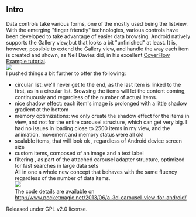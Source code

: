 ## Intro ##
Data controls take various forms, one of the mostly used being the listview. With the emerging "finger friendly" technologies, various controls have been developed to take advantage of easier data browsing. Android natively supports the Gallery view,but that looks a bit "unfinished" at least. It is, however, possible to extend the Gallery view, and handle the way each item is created and shown, as Neil Davies did, in his excellent [CoverFlow Example tutorial](http://www.inter-fuser.com/2010/02/android-coverflow-widget-v2.html).<br />
[![](http://www.pocketmagic.net/wp-content/uploads/2013/06/android_carousel_gallery_view_01-300x187.jpg)](http://www.pocketmagic.net/2013/06/a-3d-carousel-view-for-android)
<br />
I pushed things a bit further to offer the following:<br />
- circular list: we'll never get to the end, as the last item is linked to the first, as in a circular list. Browsing the items will let the content coming, continuously and regardless of the number of actual items.<br />
- nice shadow effect: each item's image is prolonged with a little shadow gradient at the bottom<br />
- memory optimizations: we only create the shadow effect for the items in view, and not for the entire carousel structure, which can get very big. I had no issues in loading close to 2500 items in my view, and the animation, movement and memory status were all ok!<br />
- scalable items, that will look ok , regardless of Android device screen size<br />
- custom items, composed of an image and a text label<br />
- filtering , as part of the attached carousel adapter structure, optimized for fast searches in large data sets<br />
All in one a whole new concept that behaves with the same fluency regardless of the number of data items.<br />
[![](http://www.pocketmagic.net/wp-content/uploads/2013/06/android_carousel_gallery_view_03-300x187.jpg)](http://www.pocketmagic.net/2013/06/a-3d-carousel-view-for-android)<br />
The code details are available on http://www.pocketmagic.net/2013/06/a-3d-carousel-view-for-android/<br />


Released under GPL v2.0 license.<br />